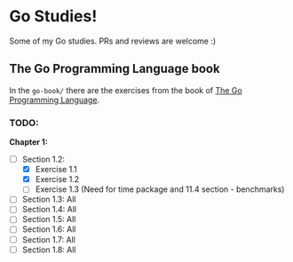 # Go Studies!

Some of my Go studies. PRs and reviews are welcome :)

## The Go Programming Language book

In the `go-book/` there are the exercises from the book of [The Go Programming Language](https://g.co/kgs/PF2oqN).

### TODO:

 __Chapter 1:__
 - [ ] Section 1.2: 
   - [x] Exercise 1.1
   - [x] Exercise 1.2
   - [ ] Exercise 1.3 (Need for time package and 11.4 section - benchmarks)
 - [ ] Section 1.3: All
 - [ ] Section 1.4: All
 - [ ] Section 1.5: All
 - [ ] Section 1.6: All
 - [ ] Section 1.7: All
 - [ ] Section 1.8: All
